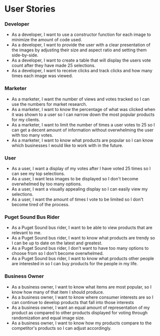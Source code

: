 # User Stories

### Developer
* As a developer, I want to use a constructor function for each image to minimize the amount of code used.
* As a developer, I want to provide the user with a clear presentation of the images by adjusting their size and aspect ratio and setting them side-by-side.
* As a developer, I want to create a table that will display the users vote count after they have made 25 selections.
* As a developer, I want to receive clicks and track clicks and how many times each image was viewed.

### Marketer
* As a marketer, I want the number of views and votes tracked so I can use the numbers for market research.
* As a marketer, I want to know the percentage of what was clicked when it was shown to a user so I can narrow down the most popular products for my clients.
* As a marketer, I want to limit the number of times a user votes to 25 so I can get a decent amount of information without overwhelming the user with too many votes.
* As a marketer, I want to know what products are popular so I can know which businesses I would like to work with in the future.


### User
* As a user, I want a display of my votes after I have voted 25 times so I can see my top selections.
* As a user, I want less images to be displayed so I don't become overwhelmed by too many options.
* As a user, I want a visually appealing display so I can easily view my selections.
* As a user, I want the amount of times I vote to be limited so I don't become tired of the process.

### Puget Sound Bus Rider
* As a Puget Sound bus rider, I want to be able to view products that are relevant to me.
* As a Puget Sound bus rider, I want to know what products are trendy so I can be up to date on the latest and greatest.
* As a Puget Sound bus rider, I don't want to have too many options to choose from so I don't become overwhelmed.
* As a Puget Sound bus rider, I want to know what products other people are interested in so I can buy products for the people in my life.

### Business Owner
* As a business owner, I want to know what items are most popular, so I know how many of that item I should produce.
* As a business owner, I want to know where consumer interests are so I can continue to develop products that fall into those interests
* As a business owner, I want an equal amount of representation of my product as compared to other products displayed for voting through randomization and equal image size.
* As a business owner, I want to know how my products compare to the competitor's products so I can adjust accordingly.


